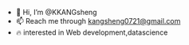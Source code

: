 - 👋 Hi, I’m @KKANGsheng
- 📫 Reach me through kangsheng0721@gmail.com 
- :fire: interested in Web development,datascience

<!---
KKANGsheng/KKANGsheng is a ✨ special ✨ repository because its `README.md` (this file) appears on your GitHub profile.
You can click the Preview link to take a look at your changes.
--->
